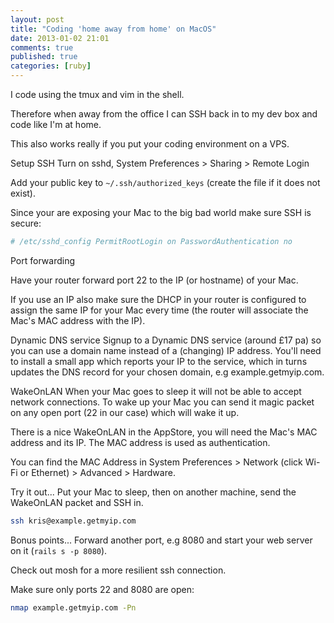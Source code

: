 ```yaml
---
layout: post
title: "Coding 'home away from home' on MacOS"
date: 2013-01-02 21:01
comments: true
published: true
categories: [ruby]
---
```


I code using the tmux and vim in the shell.

Therefore when away from the office I can SSH back in to my dev box and code
like I'm at home.

This also works really if you put your coding environment on a VPS.

Setup SSH Turn on sshd, System Preferences > Sharing > Remote Login

Add your public key to `~/.ssh/authorized_keys` (create the file if it does not
exist).

Since your are exposing your Mac to the big bad world make sure SSH is secure:

```bash
# /etc/sshd_config PermitRootLogin on PasswordAuthentication no
```

Port forwarding 

Have your router forward port 22 to the IP (or hostname) of your Mac.

If you use an IP also make sure the DHCP in your router is configured to assign
the same IP for your Mac every time (the router will associate the Mac's MAC
address with the IP).

Dynamic DNS service Signup to a Dynamic DNS service (around &pound;17 pa) so you can
use a domain name instead of a (changing) IP address. You'll need to install a
small app which reports your IP to the service, which in turns updates the DNS
record for your chosen domain, e.g example.getmyip.com.

WakeOnLAN When your Mac goes to sleep it will not be able to accept network
connections. To wake up your Mac you can send it magic packet on any open port
(22 in our case) which will wake it up.

There is a nice WakeOnLAN in the AppStore, you will need the Mac's MAC address
and its IP. The MAC address is used as authentication.

You can find the MAC Address in System Preferences > Network (click Wi-Fi or
Ethernet) > Advanced > Hardware.

Try it out...  Put your Mac to sleep, then on another machine, send the
WakeOnLAN packet and SSH in.

```bash
ssh kris@example.getmyip.com
```

Bonus points...  Forward another port, e.g 8080 and start your web server on it
(`rails s -p 8080`).

Check out mosh for a more resilient ssh connection.

Make sure only ports 22 and 8080 are open:

```bash
nmap example.getmyip.com -Pn
```
